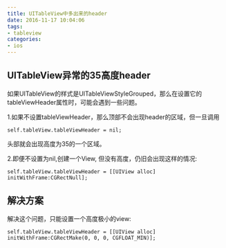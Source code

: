 ```yaml
---
title: UITableView中多出来的header
date: 2016-11-17 10:04:06
tags:
- tableview
categories:
- ios
---
```


## UITableView异常的35高度header
如果UITableView的样式是UITableViewStyleGrouped，那么在设置它的tableViewHeader属性时，可能会遇到一些问题。

1.如果不设置tableViewHeader，那么顶部不会出现header的区域，但一旦调用
```objc
self.tableView.tableViewHeader = nil;
```
头部就会出现高度为35的一个区域。

2.即便不设置为nil,创建一个View, 但没有高度，仍旧会出现这样的情况:
```objc
self.tableView.tableViewHeader = [[UIView alloc] initWithFrame:CGRectNull];
```
<!-- more -->
## 解决方案
解决这个问题，只能设置一个高度极小的view:
```objc
self.tableView.tableViewHeader = [[UIView alloc] initWithFrame:CGRectMake(0, 0, 0, CGFLOAT_MIN)];
```
